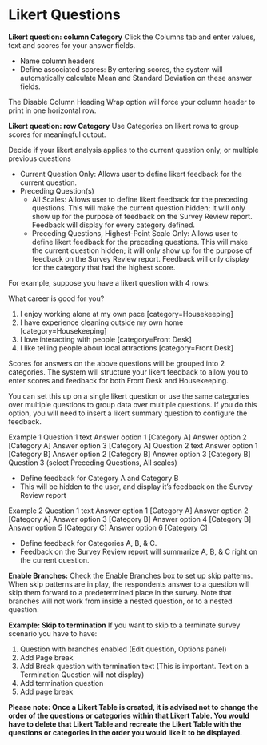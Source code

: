 # Likert Questions

**Likert question: column Category**
Click the Columns tab and enter values, text and scores for your answer fields. 

- Name column headers
- Define associated scores: By entering scores, the system will automatically calculate Mean and Standard Deviation on these answer fields.

The Disable Column Heading Wrap option will force your column header to print in one horizontal row.

**Likert question: row Category**
Use Categories on likert rows to group scores for meaningful output. 

Decide if your likert analysis applies to the current question only, or multiple previous questions
- Current Question Only: Allows user to define likert feedback for the current question.
- Preceding Question(s)
   - All Scales: Allows user to define likert feedback for the preceding questions. This will make the current question hidden; it will only show up for the purpose of feedback on the Survey Review report. Feedback will display for every category defined.
   - Preceding Questions, Highest-Point Scale Only: Allows user to define likert feedback for the preceding questions. This will make the current question hidden; it will only show up for the purpose of feedback on the Survey Review report. Feedback will only display for the category that had the highest score.

For example, suppose you have a likert question with 4 rows:

What career is good for you?
1. I enjoy working alone at my own pace [category=Housekeeping]
2. I have experience cleaning outside my own home [category=Housekeeping]
3. I love interacting with people [category=Front Desk]
4. I like telling people about local attractions [category=Front Desk]

Scores for answers on the above questions will be grouped into 2 categories. The system will structure your likert feedback to allow you to enter scores and feedback for both Front Desk and Housekeeping.  

You can set this up on a single likert question or use the same categories over multiple questions to group data over multiple questions.  If you do this option, you will need to insert a likert summary question to configure the feedback.

Example 1
Question 1 text
	Answer option 1 [Category A]
	Answer option 2 [Category A]
	Answer option 3 [Category A]
Question 2 text
	Answer option 1 [Category B]
	Answer option 2 [Category B]
	Answer option 3 [Category B]
Question 3 (select Preceding Questions, All scales)
- Define feedback for Category A and Category B
- This will be hidden to the user, and display it’s feedback on the Survey Review report

Example 2
Question 1 text
	Answer option 1 [Category A]
	Answer option 2 [Category A]
	Answer option 3 [Category B]
	Answer option 4 [Category B]
	Answer option 5 [Category C]
	Answer option 6 [Category C]
- Define feedback for Categories A, B, & C.
- Feedback on the Survey Review report will summarize A, B, & C right on the current question.

**Enable Branches:** Check the Enable Branches box to set up skip patterns. When skip patterns are in play, the respondents answer to a question will skip them forward to a predetermined place in the survey. Note that branches will not work from inside a nested question, or to a nested question.

**Example: Skip to termination**
If you want to skip to a terminate survey scenario you have to have:
1. Question with branches enabled (Edit question, Options panel)
2. Add Page break 
3. Add Break question with termination text (This is important. Text on a Termination Question will not display)
4. Add termination question 
5. Add page break

**Please note:  Once a Likert Table is created, it is advised not to change the order of the questions or categories within that Likert Table. You would have to delete that Likert Table and recreate the Likert Table with the questions or categories in the order you would like it to be displayed.**
